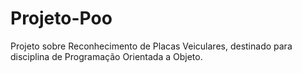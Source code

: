 # Projeto-Poo
Projeto sobre Reconhecimento de Placas Veiculares, destinado para disciplina de Programação Orientada a Objeto.
